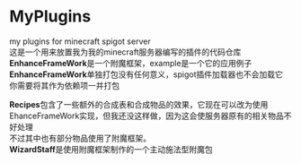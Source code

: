# MyPlugins
my plugins for minecraft spigot server  
这是一个用来放置我为我的minecraft服务器编写的插件的代码仓库  
**EnhanceFrameWork**是一个附魔框架，example是一个它的应用例子 
**EnhanceFrameWork**单独打包没有任何意义，spigot插件加载器也不会加载它
你需要将其作为依赖项一并打包

**Recipes**包含了一些额外的合成表和合成物品的效果，它现在可以改为使用EhanceFrameWork实现，但我还没这样做，因为这会使服务器原有的相关物品不好处理  
不过其中也有部分物品使用了附魔框架。  
**WizardStaff**是使用附魔框架制作的一个主动施法型附魔包  
    
